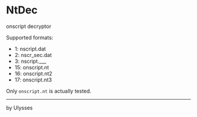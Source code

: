 # NtDec
onscript decryptor

Supported formats:

* 1: nscript.dat
* 2: nscr_sec.dat
* 3: nscript.___
* 15: onscript.nt
* 16: onscript.nt2
* 17: onscript.nt3

Only `onscript.nt` is actually tested.

---
by Ulysses